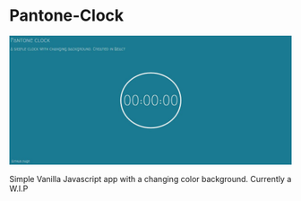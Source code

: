 # Pantone-Clock

![Pantone-clock Screenshot](img/Screenshot-pic.JPG)

Simple Vanilla Javascript app with a changing color background. Currently a W.I.P

